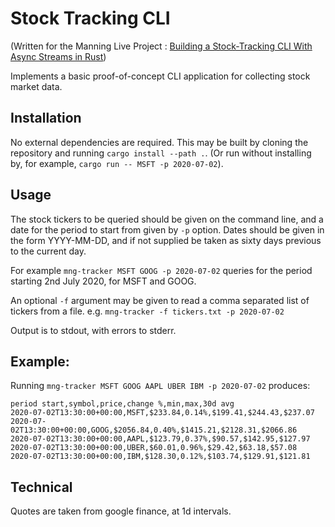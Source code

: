 # Stock Tracking CLI

(Written for the Manning Live Project : [Building a Stock-Tracking CLI With Async Streams in Rust](https://www.manning.com/liveproject/building-a-stock-tracking-cli-with-async-streams-in-rust))

Implements a basic proof-of-concept CLI application for collecting stock market data.

## Installation

No external dependencies are required. This may be built by cloning the repository and running `cargo install --path .`. (Or run without
installing by, for example, `cargo run -- MSFT -p 2020-07-02`).

## Usage

The stock tickers to be queried should be given on the command line, and a date for the period to start from given by `-p` option. 
Dates should be given in the form YYYY-MM-DD, and if not supplied be taken as sixty days previous to the current day.

For example `mng-tracker MSFT GOOG -p 2020-07-02` queries for the period starting 2nd July 2020, for MSFT and GOOG.

An optional `-f` argument may be given to read a comma separated list of tickers from a file. e.g. `mng-tracker -f tickers.txt -p 2020-07-02`

Output is to stdout, with errors to stderr.

## Example:

Running `mng-tracker MSFT GOOG AAPL UBER IBM -p 2020-07-02` produces:

    period start,symbol,price,change %,min,max,30d avg
    2020-07-02T13:30:00+00:00,MSFT,$233.84,0.14%,$199.41,$244.43,$237.07
    2020-07-02T13:30:00+00:00,GOOG,$2056.84,0.40%,$1415.21,$2128.31,$2066.86
    2020-07-02T13:30:00+00:00,AAPL,$123.79,0.37%,$90.57,$142.95,$127.97
    2020-07-02T13:30:00+00:00,UBER,$60.01,0.96%,$29.42,$63.18,$57.08
    2020-07-02T13:30:00+00:00,IBM,$128.30,0.12%,$103.74,$129.91,$121.81

## Technical

Quotes are taken from google finance, at 1d intervals. 

